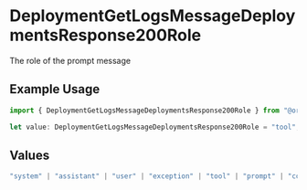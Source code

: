 # DeploymentGetLogsMessageDeploymentsResponse200Role

The role of the prompt message

## Example Usage

```typescript
import { DeploymentGetLogsMessageDeploymentsResponse200Role } from "@orq-ai/node/models/operations";

let value: DeploymentGetLogsMessageDeploymentsResponse200Role = "tool";
```

## Values

```typescript
"system" | "assistant" | "user" | "exception" | "tool" | "prompt" | "correction" | "expected_output"
```